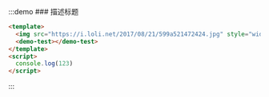 :::demo ### 描述标题 
```html
<template>
  <img src="https://i.loli.net/2017/08/21/599a521472424.jpg" style="width:100px"/>
  <demo-test></demo-test>
</template>
<script>
  console.log(123)
</script>
``` 
:::